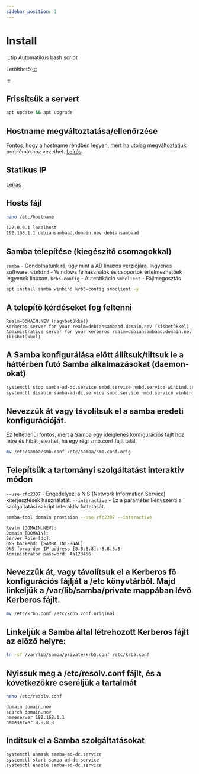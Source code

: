 ```yaml
---
sidebar_position: 1
---
```


# Install

:::tip Automatikus bash script

Letölthető [itt](../../../../Scripts/AD_Install.sh)

:::

## Frissítsük a servert
```bash
apt update && apt upgrade
```
## Hostname megváltoztatása/ellenörzése
Fontos, hogy a hostname rendben legyen, mert ha utólag megváltoztatjuk problémákhoz vezethet. [Leírás](https://github.com/BarnaNorbert19/Notes/blob/main/Linux/Debian/Hostname/Megváltoztatása.md "Leírás")
## Statikus IP
[Leírás](https://github.com/BarnaNorbert19/Notes/blob/main/Linux/Debian/IP/IP%20megváltoztatása.md "Leírás")
## Hosts fájl
```bash
nano /etc/hostname
```
```bash
127.0.0.1 localhost
192.168.1.1 debiansambaad.domain.nev debiansambaad
```
## Samba telepítése (kiegészítõ csomagokkal)
`samba` - Gondolhatunk rá, úgy mint a AD linuxos verziójára. Ingyenes software.
`winbind`  - Windows felhasználók és csoportok értelmezhetőek legyenek linuxon.
`krb5-config` - Autentikáció
`smbclient` - Fájlmegosztás
```bash
apt install samba winbind krb5-config smbclient -y
```
## A telepítõ kérdéseket fog feltenni
```
Realm=DOMAIN.NEV (nagybetûkkel)
Kerberos server for your realm=debiansambaad.domain.nev (kisbetûkkel)
Administrative server for your kerberos realm=debiansambaad.domain.nev (kisbetûkkel)
```
## A Samba konfigurálása elõtt állítsuk/tiltsuk le a háttérben futó Samba alkalmazásokat (daemon-okat)
```bash
systemctl stop samba-ad-dc.service smbd.service nmbd.service winbind.service
systemctl disable samba-ad-dc.service smbd.service nmbd.service winbind.service
```
## Nevezzük át vagy távolítsuk el a samba eredeti konfigurációját. 
Ez feltétlenül fontos, mert a Samba egy ideiglenes konfigurációs fájlt hoz létre és hibát jelezhet, ha egy régi smb.conf fájlt talál.
```bash
mv /etc/samba/smb.conf /etc/samba/smb.conf.orig
```
## Telepítsük a tartományi szolgáltatást interaktív módon
`--use-rfc2307` - Engedélyezi a NIS (Network Information Service) kiterjesztések használatát.
`--interactive` - Ez a paraméter kényszeríti a szolgáltatási szkript interaktív futtatását.
```bash
samba-tool domain provision --use-rfc2307 --interactive
```
```
Realm [DOMAIN.NEV]:
Domain [DOMAIN]:
Server Role [dc]:
DNS backend: [SAMBA_INTERNAL]
DNS forwarder IP address [8.8.8.8]: 8.8.8.8
Administrator password: Aa123456
```
## Nevezzük át, vagy távolítsuk el a Kerberos fõ konfigurációs fájlját a /etc könyvtárból. Majd linkeljük a /var/lib/samba/private mappában lévõ Kerberos fájlt.
```bash
mv /etc/krb5.conf /etc/krb5.conf.original
```
## Linkeljük a Samba által létrehozott Kerberos fájlt az elõzõ helyre:
```bash
ln -sf /var/lib/samba/private/krb5.conf /etc/krb5.conf
```
## Nyissuk meg a /etc/resolv.conf fájlt, és a következõkre cseréljük a tartalmát
```bash
nano /etc/resolv.conf
```
```
domain domain.nev
search domain.nev
nameserver 192.168.1.1
nameserver 8.8.8.8
```
## Indítsuk el a Samba szolgáltatásokat
```bash
systemctl unmask samba-ad-dc.service
systemctl start samba-ad-dc.service
systemctl enable samba-ad-dc.service
```
